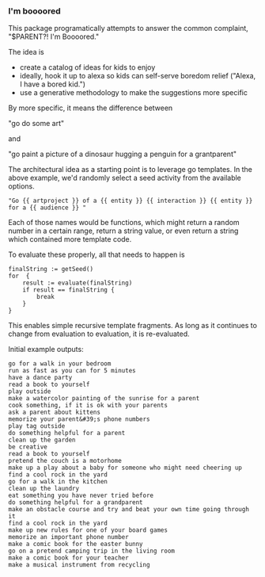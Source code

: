 ### I'm boooored

This package programatically attempts to answer the common complaint, "$PARENT?! I'm Boooored."

The idea is

- create a catalog of ideas for kids to enjoy
- ideally, hook it up to alexa so kids can self-serve boredom relief ("Alexa, I have a bored kid.")
- use a generative methodology to make the suggestions more specific

By more specific, it means the difference between

"go do some art"

and

"go paint a picture of a dinosaur hugging a penguin for a grantparent"



The architectural idea as a starting point is to leverage go templates. In the above example, we'd randomly select a seed activity from the available options.

	"Go {{ artproject }} of a {{ entity }} {{ interaction }} {{ entity }} for a {{ audience }} "

Each of those names would be functions, which might return a random number in a certain range, return a string value, or even return a string which contained more template code.

To evaluate these properly, all that needs to happen is

	finalString := getSeed()
	for  {
		result := evaluate(finalString)
		if result == finalString {
			break
		}
	}

This enables simple recursive template fragments. As long as it continues to change from evaluation to evaluation, it is re-evaluated.

Initial example outputs:
		
	go for a walk in your bedroom
	run as fast as you can for 5 minutes
	have a dance party
	read a book to yourself
	play outside
	make a watercolor painting of the sunrise for a parent
	cook something, if it is ok with your parents
	ask a parent about kittens
	memorize your parent&#39;s phone numbers
	play tag outside
	do something helpful for a parent
	clean up the garden
	be creative
	read a book to yourself
	pretend the couch is a motorhome
	make up a play about a baby for someone who might need cheering up
	find a cool rock in the yard
	go for a walk in the kitchen
	clean up the laundry
	eat something you have never tried before
	do something helpful for a grandparent
	make an obstacle course and try and beat your own time going through it
	find a cool rock in the yard
	make up new rules for one of your board games
	memorize an important phone number
	make a comic book for the easter bunny
	go on a pretend camping trip in the living room
	make a comic book for your teacher
	make a musical instrument from recycling
